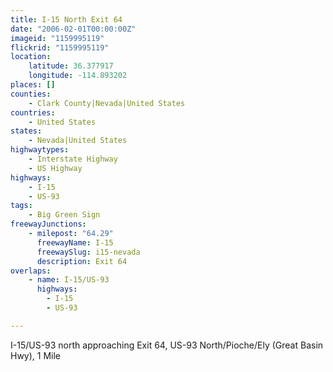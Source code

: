 ```yaml
---
title: I-15 North Exit 64
date: "2006-02-01T00:00:00Z"
imageid: "1159995119"
flickrid: "1159995119"
location:
    latitude: 36.377917
    longitude: -114.893202
places: []
counties:
    - Clark County|Nevada|United States
countries:
    - United States
states:
    - Nevada|United States
highwaytypes:
    - Interstate Highway
    - US Highway
highways:
    - I-15
    - US-93
tags:
    - Big Green Sign
freewayJunctions:
    - milepost: "64.29"
      freewayName: I-15
      freewaySlug: i15-nevada
      description: Exit 64
overlaps:
    - name: I-15/US-93
      highways:
        - I-15
        - US-93

---
```

I-15/US-93 north approaching Exit 64, US-93 North/Pioche/Ely (Great Basin Hwy), 1 Mile